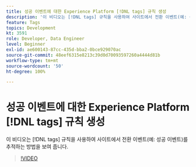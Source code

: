 ```yaml
---
title: 성공 이벤트에 대한 Experience Platform [!DNL tags] 규칙 생성
description: '이 비디오는 [!DNL tags] 규칙을 사용하여 사이트에서 전환 이벤트(예: 성공 이벤트)를 추적하는 방법을 보여 줍니다.'
feature: Tags
topics: Development
kt: 3591
role: Developer, Data Engineer
level: Beginner
exl-id: ae600143-87cc-435d-bba2-0bce929070ac
source-git-commit: 48eef6315e8213c39d0d70093597260a4444d81b
workflow-type: tm+mt
source-wordcount: '50'
ht-degree: 100%

---
```


# 성공 이벤트에 대한 Experience Platform [!DNL tags] 규칙 생성

이 비디오는 [!DNL tags] 규칙을 사용하여 사이트에서 전환 이벤트(예: 성공 이벤트)를 추적하는 방법을 보여 줍니다.

>[!VIDEO](https://video.tv.adobe.com/v/3429955/?quality=12&learn=on&captions=kor)
